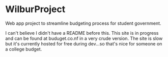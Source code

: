 # WilburProject
Web app project to streamline budgeting process for student government.

I can't believe I didn't have a README before this. This site is in progress and can be found at buduget.co.nf in a very crude version. The site is slow but it's currently hosted for free during dev...so that's nice for someone on a college budget.
